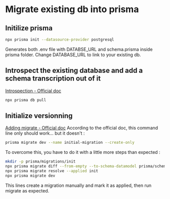 # Migrate existing db into prisma

## Initilize prisma
```zsh
npx prisma init --datasource-provider postgresql
```
Generates both .env file with DATABSE_URL and schema.prisma inside prisma folder.
Change DATABASE_URL to link to your existing db.

## Introspect the existing database and add a schema transcription out of it
[Introspection - Official doc](https://www.prisma.io/docs/getting-started/setup-prisma/add-to-existing-project/relational-databases/introspection-typescript-postgres)
```zsh
npx prisma db pull
```

## Initialize versionning
[Adding migrate - Official doc](https://www.prisma.io/docs/guides/database/developing-with-prisma-migrate/add-prisma-migrate-to-a-project)
According to the official doc, this command line only should work... but it doesn't :
```zsh
prisma migrate dev --name initial-migration --create-only
```

To overcome this, you have to do it with a little more steps than expected :
```zsh
mkdir -p prisma/migrations/init
npx prisma migrate diff --from-empty --to-schema-datamodel prisma/schema.prisma --script > prisma/migrations/init/migration.sql
npx prisma migrate resolve --applied init
npx prisma migrate dev
```
This lines create a migration manually and mark it as applied, then run migrate as expected.